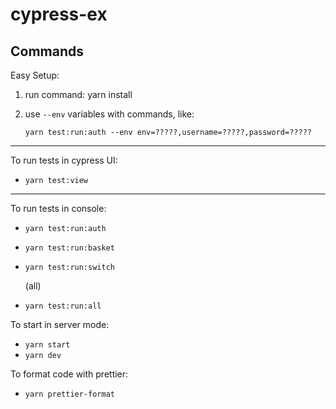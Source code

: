 # cypress-ex

## Commands

Easy Setup:

1. run command: yarn install

2. use `--env` variables with commands, like:

   `yarn test:run:auth --env env=?????,username=?????,password=?????`

---

To run tests in cypress UI:

- `yarn test:view`

---

To run tests in console:

- `yarn test:run:auth`
- `yarn test:run:basket`
- `yarn test:run:switch`

  (all)

- `yarn test:run:all`

To start in server mode:

- `yarn start`
- `yarn dev`

To format code with prettier:

- `yarn prettier-format`
